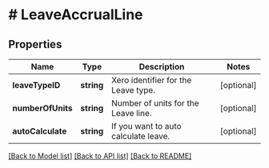 # # LeaveAccrualLine

## Properties

Name | Type | Description | Notes
------------ | ------------- | ------------- | -------------
**leaveTypeID** | **string** | Xero identifier for the Leave type. | [optional] 
**numberOfUnits** | **string** | Number of units for the Leave line. | [optional] 
**autoCalculate** | **string** | If you want to auto calculate leave. | [optional] 

[[Back to Model list]](../../README.md#documentation-for-models) [[Back to API list]](../../README.md#documentation-for-api-endpoints) [[Back to README]](../../README.md)



